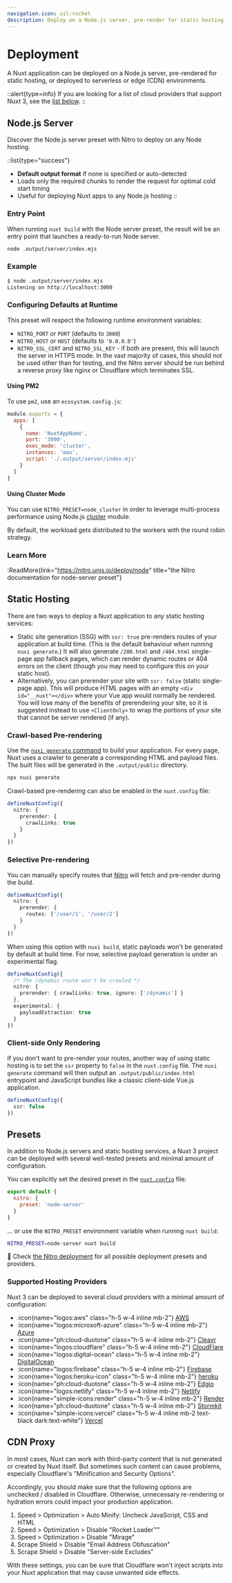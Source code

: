 ```yaml
---
navigation.icon: uil:rocket
description: Deploy on a Node.js server, pre-render for static hosting and to serverless or edge environments.
---
```


# Deployment

A Nuxt application can be deployed on a Node.js server, pre-rendered for static hosting, or deployed to serverless or edge (CDN) environments.

::alert{type=info}
If you are looking for a list of cloud providers that support Nuxt 3, see the [list below](#supported-hosting-providers).
::

## Node.js Server

Discover the Node.js server preset with Nitro to deploy on any Node hosting.

::list{type="success"}
- **Default output format** if none is specified or auto-detected <br>
- Loads only the required chunks to render the request for optimal cold start timing <br>
- Useful for deploying Nuxt apps to any Node.js hosting
::

### Entry Point

When running `nuxt build` with the Node server preset, the result will be an entry point that launches a ready-to-run Node server.

```bash
node .output/server/index.mjs
```

### Example

```bash
$ node .output/server/index.mjs
Listening on http://localhost:3000
```

### Configuring Defaults at Runtime

This preset will respect the following runtime environment variables:

- `NITRO_PORT` or `PORT` (defaults to `3000`)
- `NITRO_HOST` or `HOST` (defaults to `'0.0.0.0'`)
- `NITRO_SSL_CERT` and `NITRO_SSL_KEY` - if both are present, this will launch the server in HTTPS mode. In the vast majority of cases, this should not be used other than for testing, and the Nitro server should be run behind a reverse proxy like nginx or Cloudflare which terminates SSL.

#### Using PM2

To use `pm2`, use an `ecosystem.config.js`:

```js [ecosystem.config.js]
module.exports = {
  apps: [
    {
      name: 'NuxtAppName',
      port: '3000',
      exec_mode: 'cluster',
      instances: 'max',
      script: './.output/server/index.mjs'
    }
  ]
}
```

#### Using Cluster Mode

You can use `NITRO_PRESET=node_cluster` in order to leverage multi-process performance using Node.js [cluster](https://nodejs.org/dist/latest/docs/api/cluster.html) module.

By default, the workload gets distributed to the workers with the round robin strategy.

### Learn More

:ReadMore{link="https://nitro.unjs.io/deploy/node" title="the Nitro documentation for node-server preset"}

## Static Hosting

There are two ways to deploy a Nuxt application to any static hosting services:

- Static site generation (SSG) with `ssr: true` pre-renders routes of your application at build time. (This is the default behaviour when running `nuxi generate`.) It will also generate `/200.html` and `/404.html` single-page app fallback pages, which can render dynamic routes or 404 errors on the client (though you may need to configure this on your static host).
- Alternatively, you can prerender your site with `ssr: false` (static single-page app). This will produce HTML pages with an empty `<div id="__nuxt"></div>` where your Vue app would normally be rendered. You will lose many of the benefits of prerendering your site, so it is suggested instead to use `<ClientOnly>` to wrap the portions of your site that cannot be server rendered (if any).

### Crawl-based Pre-rendering

Use the [`nuxi generate` command](/docs/api/commands/generate) to build your application. For every page, Nuxt uses a crawler to generate a corresponding HTML and payload files. The built files will be generated in the `.output/public` directory.

```bash
npx nuxi generate
```

Crawl-based pre-rendering can also be enabled in the `nuxt.config` file:

```ts [nuxt.config.ts|js]
defineNuxtConfig({
  nitro: {
    prerender: {
      crawlLinks: true
    }
  }
})
```

### Selective Pre-rendering

You can manually specify routes that [Nitro](/docs/guide/concepts/server-engine) will fetch and pre-render during the build.

```ts [nuxt.config.ts|js]
defineNuxtConfig({
  nitro: {
    prerender: {
      routes: ['/user/1', '/user/2']
    }
  }
})
```

When using this option with `nuxi build`, static payloads won't be generated by default at build time. For now, selective payload generation is under an experimental flag.

```ts [nuxt.config.ts|js]
defineNuxtConfig({
  /* The /dynamic route won't be crawled */
  nitro: {
    prerender: { crawlLinks: true, ignore: ['/dynamic'] }
  },
  experimental: {
    payloadExtraction: true
  }
})
```

### Client-side Only Rendering

If you don't want to pre-render your routes, another way of using static hosting is to set the `ssr` property to `false` in the `nuxt.config` file. The `nuxi generate` command will then output an `.output/public/index.html` entrypoint and JavaScript bundles like a classic client-side Vue.js application.

```ts [nuxt.config.ts|js]
defineNuxtConfig({
  ssr: false
})
```

## Presets

In addition to Node.js servers and static hosting services, a Nuxt 3 project can be deployed with several well-tested presets and minimal amount of configuration.

You can explicitly set the desired preset in the [`nuxt.config`](/docs/guide/directory-structure/nuxt.config) file:

```js [nuxt.config.js|ts]
export default {
  nitro: {
    preset: 'node-server'
  }
}
```

... or use the `NITRO_PRESET` environment variable when running `nuxt build`:

```bash
NITRO_PRESET=node-server nuxt build
```

🔎 Check [the Nitro deployment](https://nitro.unjs.io/deploy) for all possible deployment presets and providers.

### Supported Hosting Providers

Nuxt 3 can be deployed to several cloud providers with a minimal amount of configuration:

- :icon{name="logos:aws" class="h-5 w-4 inline mb-2"} [AWS](https://nitro.unjs.io/deploy/providers/aws)
- :icon{name="logos:microsoft-azure" class="h-5 w-4 inline mb-2"} [Azure](https://nitro.unjs.io/deploy/providers/azure)
- :icon{name="ph:cloud-duotone" class="h-5 w-4 inline mb-2"} [Cleavr](https://nitro.unjs.io/deploy/providers/cleavr)
- :icon{name="logos:cloudflare" class="h-5 w-4 inline mb-2"} [CloudFlare](https://nitro.unjs.io/deploy/providers/cloudflare)
- :icon{name="logos:digital-ocean" class="h-5 w-4 inline mb-2"} [DigitalOcean](https://nitro.unjs.io/deploy/providers/digitalocean)
- :icon{name="logos:firebase" class="h-5 w-4 inline mb-2"} [Firebase](https://nitro.unjs.io/deploy/providers/firebase)
- :icon{name="logos:heroku-icon" class="h-5 w-4 inline mb-2"} [heroku](https://nitro.unjs.io/deploy/providers/heroku)
- :icon{name="ph:cloud-duotone" class="h-5 w-4 inline mb-2"} [Edgio](https://nitro.unjs.io/deploy/providers/edgio)
- :icon{name="logos:netlify" class="h-5 w-4 inline mb-2"} [Netlify](https://nitro.unjs.io/deploy/providers/netlify)
- :icon{name="simple-icons:render" class="h-5 w-4 inline mb-2"} [Render](https://nitro.unjs.io/deploy/providers/render)
- :icon{name="ph:cloud-duotone" class="h-5 w-4 inline mb-2"} [Stormkit](https://nitro.unjs.io/deploy/providers/stormkit)
- :icon{name="simple-icons:vercel" class="h-5 w-4 inline mb-2 text-black dark:text-white"} [Vercel](https://nitro.unjs.io/deploy/providers/vercel)

## CDN Proxy

In most cases, Nuxt can work with third-party content that is not generated or created by Nuxt itself. But sometimes such content can cause problems, especially Cloudflare's "Minification and Security Options".

Accordingly, you should make sure that the following options are unchecked / disabled in Cloudflare. Otherwise, unnecessary re-rendering or hydration errors could impact your production application.

1. Speed > Optimization > Auto Minify: Uncheck JavaScript, CSS and HTML
2. Speed > Optimization > Disable "Rocket Loader™"
3. Speed > Optimization > Disable "Mirage"
4. Scrape Shield > Disable "Email Address Obfuscation"
5. Scrape Shield > Disable "Server-side Excludes"

With these settings, you can be sure that Cloudflare won't inject scripts into your Nuxt application that may cause unwanted side effects.
